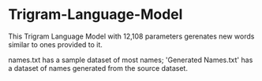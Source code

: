 ﻿# Trigram-Language-Model
This Trigram Language Model with 12,108 parameters gerenates new words similar to ones provided to it.

names.txt has a sample dataset of most names; 'Generated Names.txt' has a dataset of names generated from the source dataset.
